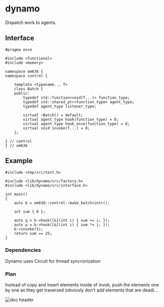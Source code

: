 # dynamo

Dispatch work to agents.

## Interface
```
#pragma once

#include <functional>
#include <memory>

namespace om636 {
namespace control {

    template <typename... T>
    class Batch {
    public:
        typedef std::function<void(T...)> function_type;
        typedef std::shared_ptr<function_type> agent_type;
        typedef agent_type listener_type;

        virtual ~Batch() = default;
        virtual agent_type hook(function_type) = 0;
        virtual agent_type hook_once(function_type) = 0;
        virtual void invoke(T...) = 0;
    };

} // control
} // om636

```


## Example
```
#include <tmp/src/test.h>

#include <lib/dynamo/src/factory.h>
#include <lib/dynamo/src/interface.h>

int main()
{
    auto b = om636::control::make_batch<int>();

    int sum { 0 };

    auto q = b->hook([&](int i) { sum += i; });
    auto p = b->hook([&](int i) { sum *= i; });
    b->invoke(5);
    return sum == 25;
}
```

### Dependencies

Dynamo uses Circuit for thread syncronization

### Plan

Instead of copy and insert elements inside of invok, push the elements one by one as they get traversed (obviosly don't add elements that are dead)...

![doc header](https://s3-us-west-2.amazonaws.com/mod-resources/mod-header.svg)
